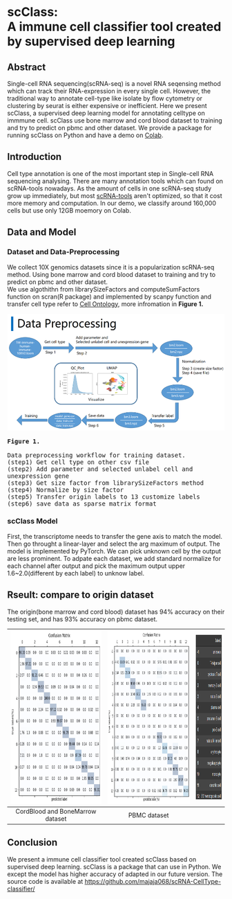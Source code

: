 # scClass: <br>A immune cell classifier tool created by supervised deep learning

## Abstract
Single-cell RNA sequencing(scRNA-seq) is a novel RNA seqensing method which can track their RNA-expression in every single cell. 
However, the traditional way to annotate cell-type like isolate by flow cytometry or clustering by seurat is either expensive or inefficient.
Here we present scClass, a supervised deep learning model for annotating celltype on immmune cell.
scClass use bone marrow and cord blood dataset to training and try to predict on pbmc and other dataset.
We provide a package for running scClass on Python and have a demo on [Colab](https://colab.research.google.com/github/majaja068/scRNA-CellType-classifier/blob/main/scClass_demo.ipynb).

## Introduction
Cell type annotation is one of the most important step in Single-cell RNA sequencing analysing.
There are many annotation tools which can found on scRNA-tools nowadays.
As the amount of cells in one scRNA-seq study grow up immediately,
but most [scRNA-tools](https://www.scrna-tools.org/tools) aren't optimized, so that it cost more memory and computation.
In our demo, we classify around 160,000 cells but use only 12GB moemory on Colab.

## Data and Model

### Dataset and Data-Preprocessing
We collect 10X genomics datasets since it is a popularization scRNA-seq method.
Using bone marrow and cord blood dataset to training and try to predict on pbmc and other dataset.<br>
We use algothithn from librarySizeFactors and computeSumFactors function on scran(R package) and implemented by scanpy function
and transfer cell type refer to [Cell Ontology](https://www.ebi.ac.uk/ols/ontologies/cl), more infromation in <b>Figure 1.</b>
<div align="center">
  <kbd>
    <img src="pic/data_preprocessing.png" width="540" height="270"><br>
    <p align="left">
      <b>Figure 1.</b><br><br>
      Data preprocessing workflow for training dataset.<br>
      (step1) Get cell type on other csv file<br>
      (step2) Add parameter and selected unlabel cell and unexpression gene<br>
      (step3) Get size factor from librarySizeFactors method<br>
      (step4) Normalize by size factor<br>
      (step5) Transfer origin labels to 13 customize labels<br>
      (step6) save data as sparse matrix format<br>
    </p>
  </kbd>
</div>  

### scClass Model
First, the transcriptome needs to transfer the gene axis to match the model.
Then go throught a linear-layer and select the arg maximum of output.
The model is implemented by PyTorch.
We can pick unknown cell by the output are less prominent. 
To adpate each dataset,  we add standard normalize for each channel after output and pick the maximum output upper 1.6~2.0(different by each label) to unknow label.

## Rseult: compare to origin dataset

The origin(bone marrow and cord blood) dataset has 94% accuracy on their testing set, and  has 93% accuracy on pbmc dataset.

<div align="center">
  
| <img src="pic/cb_bm_confusion.png" width="400" height="400">| <img src="pic/pbmc_confusion.png" width="400" height="400">| <img src="pic/label2index.png" width="150" height="380">|
|:-:|:-:|:-:|
| CordBlood and BoneMarrow dataset | PBMC dataset | |
  
</div>

## Conclusion
We present a immune cell classifier tool created scClass based on supervised deep learning.
scClass is a package that can use in Python.
We except the model has higher accuracy of adapted in our future version.
The source code is available at https://github.com/majaja068/scRNA-CellType-classifier/
